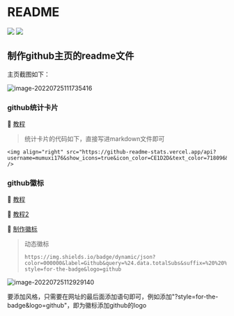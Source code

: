 # README

<p>
        <img src="https://img.shields.io/badge/Typora-v0.11.18-green?style=for-the-badge">
    <a href="https://github.com/mumuxi176"><img src="https://img.shields.io/badge/%E4%BD%9C%E8%80%85-mumuxi176-blue?style=for-the-badge&logo=github"></a>
</p>


## 制作github主页的readme文件

主页截图如下：

![image-20220725111735416](https://i0.hdslb.com/bfs/album/14957b7d3457950706a48560801918169978ca30.png)



### github统计卡片

:rocket:  [教程](https://github.com/anuraghazra/github-readme-stats/blob/master/docs/readme_cn.md)

> 统计卡片的代码如下，直接写进markdown文件即可

```
<img align="right" src="https://github-readme-stats.vercel.app/api?username=mumuxi176&show_icons=true&icon_color=CE1D2D&text_color=718096&bg_color=ffffff&hide_title=true" />
```



### github徽标

:rocket:  [教程](https://zhuanlan.zhihu.com/p/217540872)

:rocket:  [教程2](https://zhuanlan.zhihu.com/p/258117972)

:rocket: [制作徽标](https://shields.io/)

> 动态徽标
>
> ```
> https://img.shields.io/badge/dynamic/json?color=000000&label=Github&query=%24.data.totalSubs&suffix=%20%20%20%20%20%20followers&url=https%3A%2F%2Fapi.spencerwoo.com%2Fsubstats%2F%3Fsource%3Dgithub%26queryKey%3Dmumuxi176?style=for-the-badge&logo=github
> ```

![image-20220725112929140](https://i0.hdslb.com/bfs/album/1793b15bbb8c44b5de6d71bfd8a553bbea766211.png)

要添加风格，只需要在网址的最后面添加语句即可，例如添加"?style=for-the-badge&logo=github"，即为徽标添加github的logo

